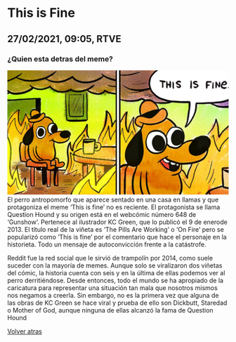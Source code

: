 # This is Fine
## 27/02/2021, 09:05, RTVE

### ¿Quien esta detras del meme?
![Alt text](../images/Perromeme.png)
El perro antropomorfo que aparece sentado en una casa en llamas y que protagoniza el meme ‘This is fine’ no es reciente. El protagonista se llama Question Hound y su origen está en el webcómic número 648 de ‘Gunshow’. Pertenece al ilustrador KC Green, que lo publicó el 9 de enerode 2013. El título real de la viñeta es ‘The Pills Are Working’ o ‘On Fire’ pero se popularizó como ‘This is fine’ por el comentario que hace el personaje en la historieta. Todo un mensaje de autoconvicción frente a la catástrofe.

Reddit fue la red social que le sirvió de trampolín por 2014, como suele suceder con la mayoría de memes. Aunque solo se viralizaron dos viñetas del cómic, la historia cuenta con seis y en la última de ellas podemos ver al perro derritiéndose. Desde entonces, todo el mundo se ha apropiado de la caricatura para representar una situación tan mala que nosotros mismos nos negamos a creerla. Sin embargo, no es la primera vez que alguna de las obras de KC Green se hace viral y prueba de ello son Dickbutt, Staredad o Mother of God, aunque ninguna de ellas alcanzó la fama de Question Hound

[Volver atras](../index.md)